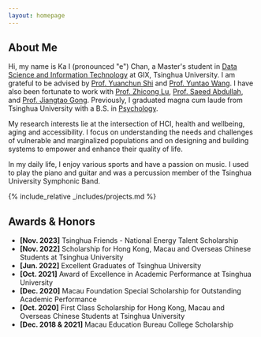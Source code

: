 ```yaml
---
layout: homepage
---
```


## About Me

Hi, my name is Ka I (pronounced "e") Chan, a Master's student in [Data Science and Information Technology](https://gix.tsinghua.edu.cn/en/) at GIX, Tsinghua University. I am grateful to be advised by [Prof. Yuanchun Shi](https://scholar.google.com/citations?user=TZm3-pwAAAAJ&hl=en) and [Prof. Yuntao Wang](https://pi.cs.tsinghua.edu.cn/lab/people/YuntaoWang/en/). 
I have also been fortunate to work with [Prof. Zhicong Lu](https://www.cs.cityu.edu.hk/~zhiconlu/), [Prof. Saeed Abdullah](https://saeedabdullah.com/), and [Prof. Jiangtao Gong](https://air.tsinghua.edu.cn/en/info/1046/1477.htm). 
Previously, I graduated magna cum laude from Tsinghua University with a B.S. in [Psychology](https://www.psych.tsinghua.edu.cn/xlxxen/).

My research interests lie at the intersection of HCI, health and wellbeing, aging and accessibility. I focus on understanding the needs and challenges of vulnerable and marginalized populations and on designing and building systems to empower and enhance their quality of life. 

In my daily life, I enjoy various sports and have a passion on music. I used to play the piano and guitar and was a percussion member of the Tsinghua University Symphonic Band.


{% include_relative _includes/projects.md %}


<!-- {% include_relative _includes/publication.md %} -->


<!-- ## Collaboration -->

<!-- - **[Feb. 2020]** Our paper about incremental learning is accepted to CVPR 2020.
- **[Feb. 2020]** We will host the ACM Multimedia Asia 2020 conference in Singapore!
- **[Sept. 2019]** Our paper about few-shot learning is accepted to NeurIPS 2019. -->
<!-- - **[Feb. 2023]** <a href="https://www.sciencedirect.com/science/article/pii/S089990072200346X" target="_blank">*Low muscle mass is associated with a higher risk of all–cause and cardiovascular disease–specific mortality in cancer survivors*</a> has been accepted by **Nutrition**.
- **[Aug. 2021]** <a href="https://www.jmcp.org/doi/full/10.18553/jmcp.2021.27.10.1482" target="_blank">*Validation of EHR medication fill data obtained through electronic linkage with pharmacies*</a> has been accepted by the **Journal of Managed Care & Specialty Pharmacy**.
- **[Jan. 2021]** <a href="https://onlinelibrary.wiley.com/doi/abs/10.1111/jocd.13486" target="_blank">*Quantitative evaluation of rejuvenation treatment of nasolabial fold wrinkles by regression model and 3D photography*</a> has been accepted by the **Journal of Cosmetic Dermatology**. -->


## Awards & Honors

- **[Nov. 2023]** Tsinghua Friends - National Energy Talent Scholarship
- **[Nov. 2022]** Scholarship for Hong Kong, Macau and Overseas Chinese Students at Tsinghua University
- **[Jun. 2022]** Excellent Graduates of Tsinghua University
- **[Oct. 2021]** Award of Excellence in Academic Performance at Tsinghua University
- **[Dec. 2020]** Macau Foundation Special Scholarship for Outstanding Academic Performance
- **[Oct. 2020]** First Class Scholarship for Hong Kong, Macau and Overseas Chinese Students at Tsinghua University
- **[Dec. 2018 & 2021]** Macau Education Bureau College Scholarship
